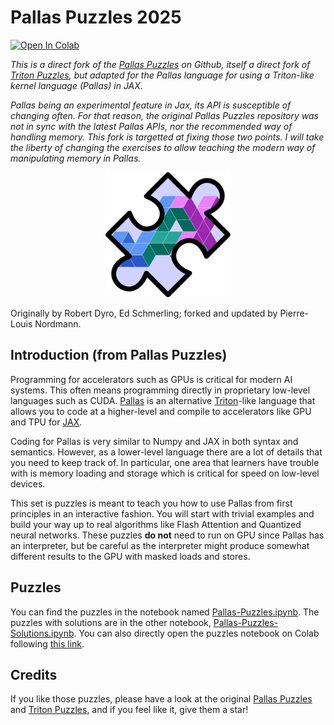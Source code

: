 # Pallas Puzzles 2025

[![Open In Colab](https://colab.research.google.com/assets/colab-badge.svg)](https://colab.research.google.com/github/p-nordmann/pallas-puzzles-2025/blob/main/notebooks/Pallas-Puzzles.ipynb)

_This is a direct fork of the [Pallas Puzzles](https://github.com/rdyro/Pallas-Puzzles) on Github, itself a direct fork of [Triton Puzzles](https://github.com/srush/Triton-Puzzles), but adapted for the Pallas language for using a Triton-like kernel language (Pallas) in JAX._

_Pallas being an experimental feature in Jax, its API is susceptible of changing often. For that reason, the original Pallas Puzzles repository was not in sync with the latest Pallas APIs, nor the recommended way of handling memory. This fork is targetted at fixing those two points. I will take the liberty of changing the exercises to allow teaching the modern way of manipulating memory in Pallas._

<p align="center">
<img style="max-width:200px;width:100%;max-height:200px" src="assets/pallas_puzzles_logo.svg">
</p>

Originally by Robert Dyro, Ed Schmerling; forked and updated by Pierre-Louis Nordmann.

## Introduction (from Pallas Puzzles)

Programming for accelerators such as GPUs is critical for modern AI systems.
This often means programming directly in proprietary low-level languages such as CUDA. [Pallas](https://jax.readthedocs.io/en/latest/pallas/index.html) is an alternative [Triton](https://github.com/triton-lang/triton)-like language that allows you to code at a higher-level and compile to accelerators like GPU and TPU for [JAX](https://jax.readthedocs.io/).

Coding for Pallas is very similar to Numpy and JAX in both syntax and semantics. However, as a lower-level language there are a lot of details that you need to keep track of. In particular, one area that learners have trouble with is memory loading and storage which is critical for speed on low-level devices.

This set is puzzles is meant to teach you how to use Pallas from first principles in an interactive fashion. You will start with trivial examples and build your way up to real algorithms like Flash Attention and Quantized neural networks. These puzzles **do not** need to run on GPU since Pallas has an interpreter, but be careful as the interpreter might produce somewhat different results to the GPU with masked loads and stores.

## Puzzles

You can find the puzzles in the notebook named [Pallas-Puzzles.ipynb](./notebooks/Pallas-Puzzles.ipynb). The puzzles with solutions are in the other notebook, [Pallas-Puzzles-Solutions.ipynb](./notebooks/Pallas-Puzzles-Solutions.ipynb). You can also directly open the puzzles notebook on Colab following [this link](https://colab.research.google.com/github/p-nordmann/pallas-puzzles-2025/blob/main/notebooks/Pallas-Puzzles.ipynb).

## Credits

If you like those puzzles, please have a look at the original [Pallas Puzzles](https://github.com/rdyro/Pallas-Puzzles) and [Triton Puzzles](https://github.com/srush/Triton-Puzzles), and if you feel like it, give them a star!
